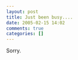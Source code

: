 ```yaml
---
layout: post
title: Just been busy....
date: 2005-02-15 14:02
comments: true
categories: []
---
```

Sorry.
